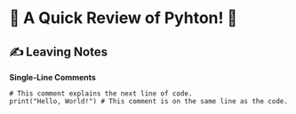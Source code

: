 # **🚀 A Quick Review of Pyhton! 🐍**

## ✍️ Leaving Notes
**Single-Line Comments**

```{python}
# This comment explains the next line of code.
print("Hello, World!") # This comment is on the same line as the code.
```

